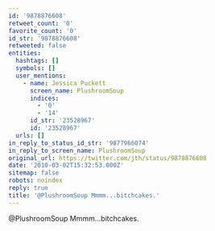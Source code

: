 ```yaml
---
id: '9878876608'
retweet_count: '0'
favorite_count: '0'
id_str: '9878876608'
retweeted: false
entities:
  hashtags: []
  symbols: []
  user_mentions:
    - name: Jessica Puckett
      screen_name: PlushroomSoup
      indices:
        - '0'
        - '14'
      id_str: '23528967'
      id: '23528967'
  urls: []
in_reply_to_status_id_str: '9877966074'
in_reply_to_screen_name: PlushroomSoup
original_url: https://twitter.com/jth/status/9878876608
date: '2010-03-02T15:32:53.000Z'
sitemap: false
robots: noindex
reply: true
title: '@PlushroomSoup Mmmm...bitchcakes.'
---
```


@PlushroomSoup Mmmm...bitchcakes.